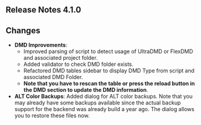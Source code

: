 ## Release Notes 4.1.0

## Changes

- **DMD Improvements**:
  - Improved parsing of script to detect usage of UltraDMD or FlexDMD and associated project folder.
  - Added validator to check DMD folder exists.
  - Refactored DMD tables sidebar to display DMD Type from script and associated DMD Folder.
  - **Note that you have to rescan the table or press the reload button in the DMD section to update the DMD information**.
- **ALT Color Backups**: Added dialog for ALT color backups. Note that you may already have some backups available since the actual backup support for the backend was already build a year ago. The dialog allows you to restore these files now.
